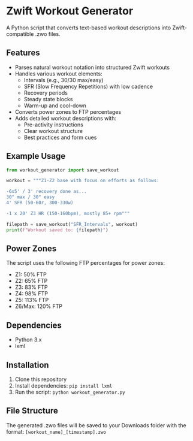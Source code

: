 # Zwift Workout Generator

A Python script that converts text-based workout descriptions into Zwift-compatible .zwo files.

## Features

- Parses natural workout notation into structured Zwift workouts
- Handles various workout elements:
  - Intervals (e.g., 30/30 max/easy)
  - SFR (Slow Frequency Repetitions) with low cadence
  - Recovery periods
  - Steady state blocks
  - Warm-up and cool-down
- Converts power zones to FTP percentages
- Adds detailed workout descriptions with:
  - Pre-activity instructions
  - Clear workout structure
  - Best practices and form cues

## Example Usage

```python
from workout_generator import save_workout

workout = """Z1-Z2 base with focus on efforts as follows:

-6x5' / 3' recovery done as...
30" max / 30" easy
4' SFR (50-60r, 300-330w)

-1 x 20' Z3 HR (150-160bpm), mostly 85+ rpm"""

filepath = save_workout("SFR_Intervals", workout)
print(f"Workout saved to: {filepath}")
```

## Power Zones

The script uses the following FTP percentages for power zones:
- Z1: 50% FTP
- Z2: 65% FTP
- Z3: 83% FTP
- Z4: 98% FTP
- Z5: 113% FTP
- Z6/Max: 120% FTP

## Dependencies

- Python 3.x
- lxml

## Installation

1. Clone this repository
2. Install dependencies: `pip install lxml`
3. Run the script: `python workout_generator.py`

## File Structure

The generated .zwo files will be saved to your Downloads folder with the format:
`[workout_name]_[timestamp].zwo` 
